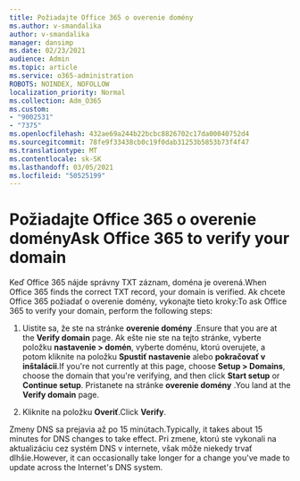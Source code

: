 ```yaml
---
title: Požiadajte Office 365 o overenie domény
ms.author: v-smandalika
author: v-smandalika
manager: dansimp
ms.date: 02/23/2021
audience: Admin
ms.topic: article
ms.service: o365-administration
ROBOTS: NOINDEX, NOFOLLOW
localization_priority: Normal
ms.collection: Adm_O365
ms.custom:
- "9002531"
- "7375"
ms.openlocfilehash: 432ae69a244b22bcbc8826702c17da00040752d4
ms.sourcegitcommit: 78fe9f33438cb0c19f0dab31253b5853b73f4f47
ms.translationtype: MT
ms.contentlocale: sk-SK
ms.lasthandoff: 03/05/2021
ms.locfileid: "50525199"
---
```

# <a name="ask-office-365-to-verify-your-domain"></a><span data-ttu-id="b5f6f-102">Požiadajte Office 365 o overenie domény</span><span class="sxs-lookup"><span data-stu-id="b5f6f-102">Ask Office 365 to verify your domain</span></span>

<span data-ttu-id="b5f6f-103">Keď Office 365 nájde správny TXT záznam, doména je overená.</span><span class="sxs-lookup"><span data-stu-id="b5f6f-103">When Office 365 finds the correct TXT record, your domain is verified.</span></span> <span data-ttu-id="b5f6f-104">Ak chcete Office 365 požiadať o overenie domény, vykonajte tieto kroky:</span><span class="sxs-lookup"><span data-stu-id="b5f6f-104">To ask Office 365 to verify your domain, perform the following steps:</span></span>

1. <span data-ttu-id="b5f6f-105">Uistite sa, že ste na stránke **overenie domény** .</span><span class="sxs-lookup"><span data-stu-id="b5f6f-105">Ensure that you are at the **Verify domain** page.</span></span> <span data-ttu-id="b5f6f-106">Ak ešte nie ste na tejto stránke, vyberte položku **nastavenie > domén**, vyberte doménu, ktorú overujete, a potom kliknite na položku **Spustiť nastavenie** alebo **pokračovať v inštalácii**.</span><span class="sxs-lookup"><span data-stu-id="b5f6f-106">If you're not currently at this page, choose **Setup > Domains**, choose the domain that you're verifying, and then click **Start setup** or **Continue setup**.</span></span> <span data-ttu-id="b5f6f-107">Pristanete na stránke **overenie domény** .</span><span class="sxs-lookup"><span data-stu-id="b5f6f-107">You land at the **Verify domain** page.</span></span>

2. <span data-ttu-id="b5f6f-108">Kliknite na položku **Overiť**.</span><span class="sxs-lookup"><span data-stu-id="b5f6f-108">Click **Verify**.</span></span>

<span data-ttu-id="b5f6f-109">Zmeny DNS sa prejavia až po 15 minútach.</span><span class="sxs-lookup"><span data-stu-id="b5f6f-109">Typically, it takes about 15 minutes for DNS changes to take effect.</span></span> <span data-ttu-id="b5f6f-110">Pri zmene, ktorú ste vykonali na aktualizáciu cez systém DNS v internete, však môže niekedy trvať dlhšie.</span><span class="sxs-lookup"><span data-stu-id="b5f6f-110">However, it can occasionally take longer for a change you've made to update across the Internet's DNS system.</span></span>

